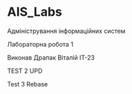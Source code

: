 # AIS_Labs

Адміністрування інформаційних систем

Лабораторна робота 1

Виконав Драпак Віталій ІТ-23

TEST 2 UPD


Test 3 Rebase